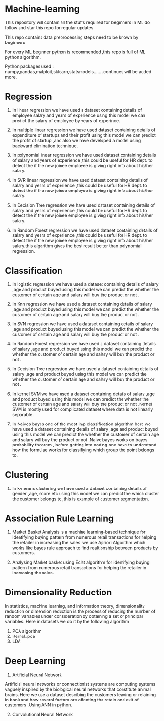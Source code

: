 # Machine-learning
This repository will contain all the stuffs required for beginners in ML do follow and star this repo for regular updates 

This repo contains data preprocessing steps need to be known by begineers


For every ML beginner python is recommended ,this repo is full of ML python algorithm.


Python packages used : numpy,pandas,matploit,sklearn,statsmodels........continues will be added more.
# Regression
1) In linear regression we have used a dataset containing details of employee salary and years of experience using this model we can predict the salary of employee by years of experince.

2) In multiple linear regression we have used dataset containing details of expenditure of startups and their profit using this model we can predict the profit of startup ,and also we have developed a model using backward elimination technique.

3) In polynomial linear regression we have used dataset containing details of salary and years of experience ,this could be useful for HR dept. to detect the if the new joinee employee is giving right info about his/her salary.

4) In SVR linear regression we have used dataset containing details of salary and years of experience ,this could be useful for HR dept. to detect the if the new joinee employee is giving right info about his/her salary.

5) In Decision Tree regression we have used dataset containing details of salary and years of experience ,this could be useful for HR dept. to detect the if the new joinee employee is giving right info about his/her salary.

6) In Random Forest regression we have used dataset containing details of salary and years of experience ,this could be useful for HR dept. to detect the if the new joinee employee is giving right info about his/her salary.this algorithm gives the best result better than polynomial regression.
# Classification
1) In logistic regression we have used a dataset containing details of  salary ,age and product buyed using this model we can predict the whether the customer of certain age and salary will buy the product or not .

2) In Knn regression we have used a dataset containing details of  salary ,age and product buyed using this model we can predict the whether the customer of certain age and salary will buy the product or not .

3) In SVN regression we have used a dataset containing details of  salary ,age and product buyed using this model we can predict the whether the customer of certain age and salary will buy the product or not .

4) In Random Forest regression we have used a dataset containing details of  salary ,age and product buyed using this model we can predict the whether the customer of certain age and salary will buy the product or not .

5) In Decision Tree regression we have used a dataset containing details of  salary ,age and product buyed using this model we can predict the whether the customer of certain age and salary will buy the product or not .

6) In kernel SVM we have used a dataset containing details of  salary ,age and product buyed using this model we can predict the whether the customer of certain age and salary will buy the product or not .Kernel SVM is mostly used for complicated dataset where data is not linearly separable.

6) In Naives bayes one of the most imp classification algorithm here we have used a dataset containing details of  salary ,age and product buyed using this model we can predict the whether the customer of certain age and salary will buy the product or not .Naive bayes works on bayes probability theorem , before getting into coding one have to understand how the formulae works for classifiying which group the point belongs to.

# Clustering 

1) In k-means clustering  we have used a dataset containing details of  gender ,age, score etc using this model we can predict the which cluster the customer belongs to ,this is example of customer segmentation.

# Association Rule Learning

1)  Market Basket Analysis is a machine learning-based technique for identifying buying pattern from numerous retail transactions for helping the retailer in increasing the sales ,we use Apriori Algorithm which works like bayes rule approach to find realtionship between products by customers.

2) Analysing Market basket using Eclat algorithm for identifying buying pattern from numerous retail transactions for helping the retailer in increasing the sales.

# Dimensionality Reduction
In statistics, machine learning, and information theory, dimensionality reduction or dimension reduction is the process of reducing the number of random variables under consideration by obtaining a set of principal variables.
Here in datasets we do it by the following algorithm 
1) PCA algorithm 
2) Kernel_pca 
3) LDA 

# Deep Learning
1) Artificial Neural Network 

Artificial neural networks or connectionist systems are computing systems vaguely inspired by the biological neural networks that constitute animal brains.
Here we use a dataset descibing the customers leaving or retaining in bank and how several factors are affecting the retain and exit of customers .Using ANN in python.

2) Convolutional Neural Network

